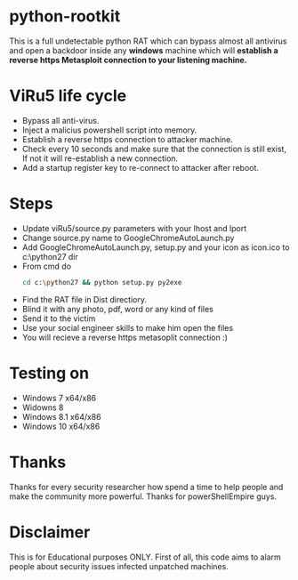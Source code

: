 # python-rootkit
 This is a full undetectable python RAT which can bypass almost all antivirus and open a backdoor inside any **windows** machine which will **establish a reverse https Metasploit connection to your listening machine.** 
 
# ViRu5 life cycle
- Bypass all anti-virus.
- Inject a malicius powershell script into memory.
- Establish a reverse https connection to attacker machine.
- Check every 10 seconds and make sure that the connection is still exist, If not it will re-establish a new connection.
- Add a startup register key to re-connect to attacker after reboot.

 # Steps
 - Update viRu5/source.py parameters with your lhost and lport
 - Change source.py name to GoogleChromeAutoLaunch.py
 - Add GoogleChromeAutoLaunch.py, setup.py and your icon as icon.ico to c:\python27 dir
 - From cmd do 
    ```bash
    cd c:\python27 && python setup.py py2exe
    ```
 - Find the RAT file in Dist directiory.
 - Blind it with any photo, pdf, word or any kind of files
 - Send it to the victim
 - Use your social engineer skills to make him open the files
 - You will recieve a reverse https metasoplit connection :)

 
 # Testing on
 - Windows 7 x64/x86
 - Widowns 8 
 - Windows 8.1 x64/x86
 - Windows 10 x64/x86
 
# Thanks
Thanks for every security researcher how spend a time to help people and make the community more powerful. Thanks for powerShellEmpire guys.

 # Disclaimer
 This is for Educational purposes ONLY. First of all, this code aims to alarm people about security issues infected unpatched machines.
